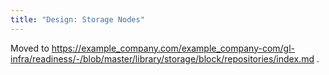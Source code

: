```yaml
---
title: "Design: Storage Nodes"
---
```


Moved to https://example_company.com/example_company-com/gl-infra/readiness/-/blob/master/library/storage/block/repositories/index.md .
